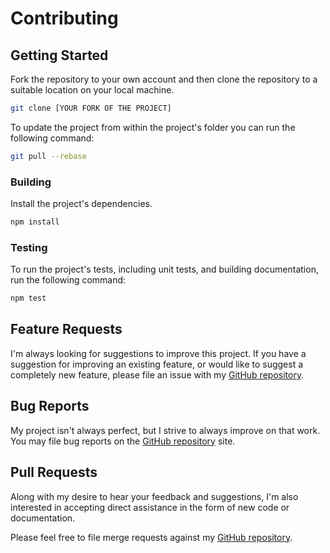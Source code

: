 # Contributing

## Getting Started

Fork the repository to your own account and then clone the repository to a suitable location on your local machine.

```bash
git clone [YOUR FORK OF THE PROJECT]
```

To update the project from within the project's folder you can run the following command:

```bash
git pull --rebase
```

### Building

Install the project's dependencies.

```bash
npm install
```

### Testing

To run the project's tests, including unit tests, and building documentation, run the following command:

```bash
npm test
```

## Feature Requests

I'm always looking for suggestions to improve this project. If you have a suggestion for improving an existing feature, or would like to suggest a completely new feature, please file an issue with my [GitHub repository](https://github.com/hbetts/ci-coverage-badge/issues).

## Bug Reports

My project isn't always perfect, but I strive to always improve on that work. You may file bug reports on the [GitHub repository](https://github.com/hbetts/ci-coverage-badge/issues) site.

## Pull Requests

Along with my desire to hear your feedback and suggestions, I'm also interested in accepting direct assistance in the form of new code or documentation.

Please feel free to file merge requests against my [GitHub repository](https://github.com/hbetts/ci-coverage-badge/pulls).
